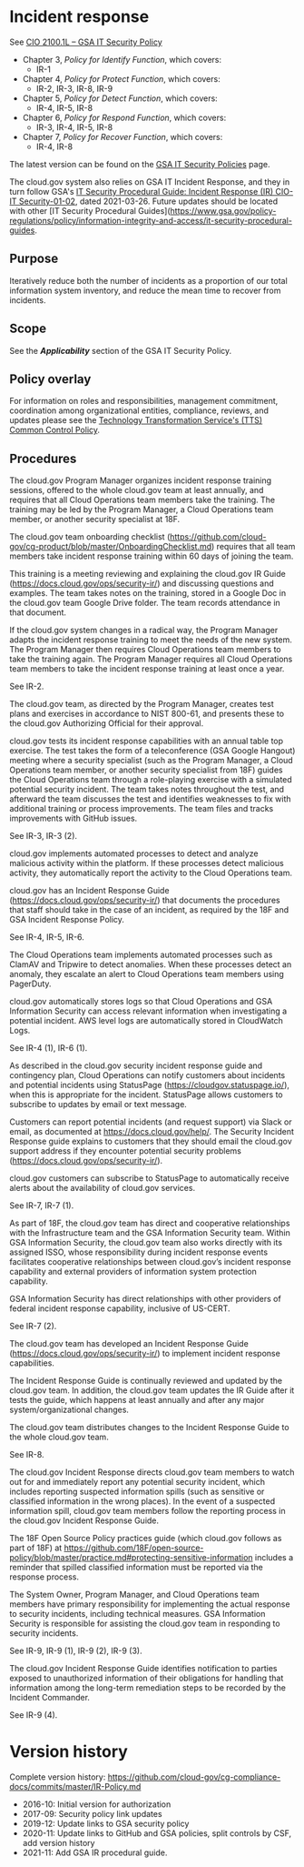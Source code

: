 # Incident response

See [CIO 2100.1L – GSA IT Security Policy](https://www.gsa.gov/cdnstatic/CIO_2100_1L_CHGE_1_CC040905_signed_PDF_version_7-15-2019.pdf) 

* Chapter 3, _Policy for Identify Function_, which covers:
  * IR-1
* Chapter 4, _Policy for Protect Function_, which covers:
  * IR-2, IR-3, IR-8, IR-9
* Chapter 5, _Policy for Detect Function_, which covers:
  * IR-4, IR-5, IR-8
* Chapter 6, _Policy for Respond Function_, which covers:
  * IR-3, IR-4, IR-5, IR-8
* Chapter 7, _Policy for Recover Function_, which covers:
  * IR-4, IR-8

The latest version can be found on the [GSA IT Security Policies](https://www.gsa.gov/about-us/organization/office-of-the-chief-information-officer/chief-information-security-officer-ciso/it-security-policies) page.

The cloud.gov system also relies on GSA IT Incident Response, and they in turn follow GSA's [IT Security Procedural Guide:  Incident Response (IR) CIO-IT Security-01-02](https://www.gsa.gov/cdnstatic/Incident_Response_%5BCIO_IT_Security_01-02_Rev_18%5D_03-26-2021docx.pdf), dated 2021-03-26. Future updates should be located with other [IT Security Procedural Guides](https://www.gsa.gov/policy-regulations/policy/information-integrity-and-access/it-security-procedural-guides.

## Purpose

Iteratively reduce both the number of incidents as a proportion of our total information system inventory, and reduce the mean time to recover from incidents.

## Scope

See the **_Applicability_** section of the GSA IT Security Policy.

## Policy overlay

For information on roles and responsibilities, management commitment, coordination among organizational entities, compliance, reviews, and updates please see the [Technology Transformation Service's (TTS) Common Control Policy](https://github.com/cloud-gov/cg-compliance-docs/blob/master/TTS-Common-Control-Policy.md).

## Procedures

The cloud.gov Program Manager organizes incident response training sessions, offered to the whole cloud.gov team at least annually, and requires that all Cloud Operations team members take the training. The training may be led by the Program Manager, a Cloud Operations team member, or another security specialist at 18F.

The cloud.gov team onboarding checklist (https://github.com/cloud-gov/cg-product/blob/master/OnboardingChecklist.md) requires that all team members take incident response training within 60 days of joining the team.

This training is a meeting reviewing and explaining the cloud.gov IR Guide (https://docs.cloud.gov/ops/security-ir/) and discussing questions and examples. The team takes notes on the training, stored in a Google Doc in the cloud.gov team Google Drive folder. The team records attendance in that document.

If the cloud.gov system changes in a radical way, the Program Manager adapts the incident response training to meet the needs of the new system. The Program Manager then requires Cloud Operations team members to take the training again.
The Program Manager requires all Cloud Operations team members to take the incident response training at least once a year.

See IR-2.

The cloud.gov team, as directed by the Program Manager, creates test plans and exercises in accordance to NIST 800-61, and presents these to the cloud.gov Authorizing Official for their approval.

cloud.gov tests its incident response capabilities with an annual table top exercise. The test takes the form of a teleconference (GSA Google Hangout) meeting where a security specialist (such as the Program Manager, a Cloud Operations team member, or another security specialist from 18F) guides the Cloud Operations team through a role-playing exercise with a simulated potential security incident. The team takes notes throughout the test, and afterward the team discusses the test and identifies weaknesses to fix with additional training or process improvements. The team files and tracks improvements with GitHub issues.

See IR-3, IR-3 (2).

cloud.gov implements automated processes to detect and analyze malicious activity within the platform. If these processes detect malicious activity, they automatically report the activity to the Cloud Operations team.

cloud.gov has an Incident Response Guide (https://docs.cloud.gov/ops/security-ir/) that documents the procedures that staff should take in the case of an incident, as required by the 18F and GSA Incident Response Policy.

See IR-4, IR-5, IR-6.

The Cloud Operations team implements automated processes such as ClamAV and Tripwire to detect anomalies. When these processes detect an anomaly, they escalate an alert to Cloud Operations team members using PagerDuty.

cloud.gov automatically stores logs so that Cloud Operations and GSA Information Security can access relevant information when investigating a potential incident. AWS level logs are automatically stored in CloudWatch Logs.

See IR-4 (1), IR-6 (1).

As described in the cloud.gov security incident response guide and contingency plan, Cloud Operations can notify customers about incidents and potential incidents using StatusPage (https://cloudgov.statuspage.io/), when this is appropriate for the incident. StatusPage allows customers to subscribe to updates by email or text message.

Customers can report potential incidents (and request support) via Slack or email, as documented at https://docs.cloud.gov/help/. The Security Incident Response guide explains to customers that they should email the cloud.gov support address if they encounter potential security problems (https://docs.cloud.gov/ops/security-ir/).

cloud.gov customers can subscribe to StatusPage to automatically receive alerts about the availability of cloud.gov services.

See IR-7, IR-7 (1).

As part of 18F, the cloud.gov team has direct and cooperative relationships with the Infrastructure team and the GSA Information Security team.
Within GSA Information Security, the cloud.gov team also works directly with its assigned ISSO, whose responsibility during incident response events facilitates cooperative relationships between cloud.gov’s incident response capability and external providers of information system protection capability.

GSA Information Security has direct relationships with other providers of federal incident response capability, inclusive of US-CERT.

See IR-7 (2).

The cloud.gov team has developed an Incident Response Guide (https://docs.cloud.gov/ops/security-ir/) to implement incident response capabilities.

The Incident Response Guide is continually reviewed and updated by the cloud.gov team. In addition, the cloud.gov team updates the IR Guide after it tests the guide, which happens at least annually and after any major system/organizational changes.

The cloud.gov team distributes changes to the Incident Response Guide to the whole cloud.gov team.

See IR-8.

The cloud.gov Incident Response directs cloud.gov team members to watch out for and immediately report any potential security incident, which includes reporting suspected information spills (such as sensitive or classified information in the wrong places). In the event of a suspected information spill, cloud.gov team members follow the reporting process in the cloud.gov Incident Response Guide.

The 18F Open Source Policy practices guide (which cloud.gov follows as part of 18F) at https://github.com/18F/open-source-policy/blob/master/practice.md#protecting-sensitive-information includes a reminder that spilled classified information must be reported via the response process.

The System Owner, Program Manager, and Cloud Operations team members have primary responsibility for implementing the actual response to security incidents, including technical measures. GSA Information Security is responsible for assisting the cloud.gov team in responding to security incidents.

See IR-9, IR-9 (1), IR-9 (2), IR-9 (3).

The cloud.gov Incident Response Guide identifies notification to parties exposed to unauthorized information of their obligations for handling that information among the long-term remediation steps to be recorded by the Incident Commander.

See IR-9 (4).

# Version history

Complete version history: https://github.com/cloud-gov/cg-compliance-docs/commits/master/IR-Policy.md

* 2016-10: Initial version for authorization
* 2017-09: Security policy link updates
* 2019-12: Update links to GSA security policy
* 2020-11: Update links to GitHub and GSA policies, split controls by CSF, add version history
* 2021-11: Add GSA IR procedural guide.
